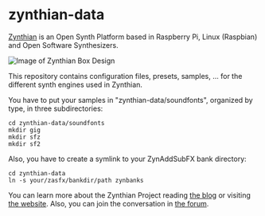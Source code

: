 # zynthian-data

[Zynthian](http://zynthian.org) is an Open Synth Platform based in Raspberry Pi, Linux (Raspbian) and Open Software Synthesizers.

![Image of Zynthian Box Design](http://zynthian.org/img/github/zynthian_v3_backside.jpg)

This repository contains configuration files, presets, samples, ... for the different synth engines used in Zynthian.

You have to put your samples in "zynthian-data/soundfonts", organized by type, in three subdirectories:

```
cd zynthian-data/soundfonts
mkdir gig
mkdir sfz
mkdir sf2
```
 
Also, you have to create a symlink to your ZynAddSubFX bank directory:

```
cd zynthian-data
ln -s your/zasfx/bankdir/path zynbanks
```

You can learn more about the Zynthian Project reading [the blog](http://blog.zynthian.org) or visiting [the website](http://zynthian.org). Also, you can join the conversation in [the forum](https://discourse.zynthian.org).
